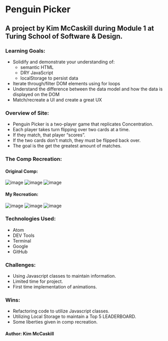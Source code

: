 # Penguin Picker

## A project by Kim McCaskill during Module 1 at Turing School of Software & Design.

### Learning Goals:
  * Solidify and demonstrate your understanding of:
    * semantic HTML
    * DRY JavaScript
    * localStorage to persist data
  * Iterate through/filter DOM elements using for loops
  * Understand the difference between the data model and how the data is displayed on the DOM
  * Match/recreate a UI and create a great UX

### Overview of Site:
  * Penguin Picker is a two-player game that replicates Concentration.
  * Each player takes turn flipping over two cards at a time.
  * If they match, that player “scores”.
  * If the two cards don’t match, they must be flipped back over.
  * The goal is the get the greatest amount of matches.

### The Comp Recreation:
 #### Original Comp:
 ![image](https://frontend.turing.io/projects/module-1/assets/which-beyonce/landing.png)
 ![image](https://frontend.turing.io/projects/module-1/assets/which-beyonce/directions.png)
 ![image](https://frontend.turing.io/projects/module-1/assets/which-beyonce/game.png)
 #### My Recreation:
 ![image]()
 ![image]()
 ![image]()

### Technologies Used:
  * Atom
  * DEV Tools
  * Terminal
  * Google
  * GitHub

### Challenges:
  * Using Javascript classes to maintain information.
  * Limited time for project.
  * First time implementation of animations.


### Wins:
  * Refactoring code to utilize Javascript classes.
  * Utilizing Local Storage to maintain a Top 5 LEADERBOARD.
  * Some liberties given in comp recreation.


 #### Author: Kim McCaskill
